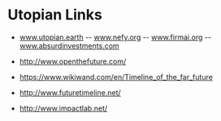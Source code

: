 # Utopian Links
- www.utopian.earth
  -- www.nefy.org
  -- www.firmai.org
  --  www.absurdinvestments.com
 
 

- http://www.openthefuture.com/
- https://www.wikiwand.com/en/Timeline_of_the_far_future
- http://www.futuretimeline.net/
- http://www.impactlab.net/
